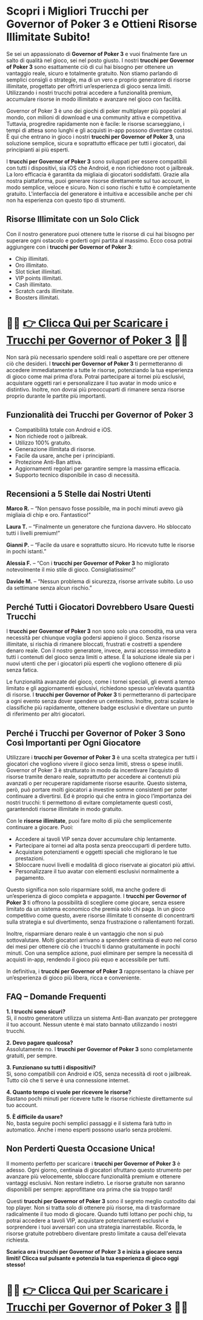<h1>Scopri i Migliori Trucchi per Governor of Poker 3 e Ottieni Risorse Illimitate Subito!</h1>

<p>Se sei un appassionato di <strong>Governor of Poker 3</strong> e vuoi finalmente fare un salto di qualità nel gioco, sei nel posto giusto. I nostri <strong>trucchi per Governor of Poker 3</strong> sono esattamente ciò di cui hai bisogno per ottenere un vantaggio reale, sicuro e totalmente gratuito. Non stiamo parlando di semplici consigli o strategie, ma di un vero e proprio generatore di risorse illimitate, progettato per offrirti un’esperienza di gioco senza limiti. Utilizzando i nostri trucchi potrai accedere a funzionalità premium, accumulare risorse in modo illimitato e avanzare nel gioco con facilità.</p>

<p>Governor of Poker 3 è uno dei giochi di poker multiplayer più popolari al mondo, con milioni di download e una community attiva e competitiva. Tuttavia, progredire rapidamente non è facile: le risorse scarseggiano, i tempi di attesa sono lunghi e gli acquisti in-app possono diventare costosi. È qui che entrano in gioco i nostri <strong>trucchi per Governor of Poker 3</strong>, una soluzione semplice, sicura e soprattutto efficace per tutti i giocatori, dai principianti ai più esperti.</p>

<p>I <strong>trucchi per Governor of Poker 3</strong> sono sviluppati per essere compatibili con tutti i dispositivi, sia iOS che Android, e non richiedono root o jailbreak. La loro efficacia è garantita da migliaia di giocatori soddisfatti. Grazie alla nostra piattaforma, puoi generare risorse direttamente sul tuo account, in modo semplice, veloce e sicuro. Non ci sono rischi e tutto è completamente gratuito. L'interfaccia del generatore è intuitiva e accessibile anche per chi non ha esperienza con questo tipo di strumenti.</p>

<h2>Risorse Illimitate con un Solo Click</h2>

<p>Con il nostro generatore puoi ottenere tutte le risorse di cui hai bisogno per superare ogni ostacolo e goderti ogni partita al massimo. Ecco cosa potrai aggiungere con i <strong>trucchi per Governor of Poker 3</strong>:</p>

<ul>
  <li>Chip illimitati.</li>
  <li>Oro illimitato.</li>
  <li>Slot ticket illimitati.</li>
  <li>VIP points illimitati.</li>
  <li>Cash illimitato.</li>
  <li>Scratch cards illimitate.</li>
  <li>Boosters illimitati.</li>
</ul>

# 🔴🔴 **[👉 Clicca Qui per Scaricare i Trucchi per Governor of Poker 3](https://tinyurl.com/PlayQuestLabs)** 🔴🔴

<p>Non sarà più necessario spendere soldi reali o aspettare ore per ottenere ciò che desideri. I <strong>trucchi per Governor of Poker 3</strong> ti permetteranno di accedere immediatamente a tutte le risorse, potenziando la tua esperienza di gioco come mai prima d’ora. Potrai partecipare ai tornei più esclusivi, acquistare oggetti rari e personalizzare il tuo avatar in modo unico e distintivo. Inoltre, non dovrai più preoccuparti di rimanere senza risorse proprio durante le partite più importanti.</p>

<h2>Funzionalità dei Trucchi per Governor of Poker 3</h2>

<ul>
  <li>Compatibilità totale con Android e iOS.</li>
  <li>Non richiede root o jailbreak.</li>
  <li>Utilizzo 100% gratuito.</li>
  <li>Generazione illimitata di risorse.</li>
  <li>Facile da usare, anche per i principianti.</li>
  <li>Protezione Anti-Ban attiva.</li>
  <li>Aggiornamenti regolari per garantire sempre la massima efficacia.</li>
  <li>Supporto tecnico disponibile in caso di necessità.</li>
</ul>

<h2>Recensioni a 5 Stelle dai Nostri Utenti</h2>

<p><strong>Marco R.</strong> – “Non pensavo fosse possibile, ma in pochi minuti avevo già migliaia di chip e oro. Fantastico!”</p>
<p><strong>Laura T.</strong> – “Finalmente un generatore che funziona davvero. Ho sbloccato tutti i livelli premium!”</p>
<p><strong>Gianni P.</strong> – “Facile da usare e soprattutto sicuro. Ho ricevuto tutte le risorse in pochi istanti.”</p>
<p><strong>Alessia F.</strong> – “Con i <strong>trucchi per Governor of Poker 3</strong> ho migliorato notevolmente il mio stile di gioco. Consigliatissimo!”</p>
<p><strong>Davide M.</strong> – “Nessun problema di sicurezza, risorse arrivate subito. Lo uso da settimane senza alcun rischio.”</p>

<h2>Perché Tutti i Giocatori Dovrebbero Usare Questi Trucchi</h2>

<p>I <strong>trucchi per Governor of Poker 3</strong> non sono solo una comodità, ma una vera necessità per chiunque voglia godersi appieno il gioco. Senza risorse illimitate, si rischia di rimanere bloccati, frustrati e costretti a spendere denaro reale. Con il nostro generatore, invece, avrai accesso immediato a tutti i contenuti del gioco senza limiti o attese. È la soluzione ideale sia per i nuovi utenti che per i giocatori più esperti che vogliono ottenere di più senza fatica.</p>

<p>Le funzionalità avanzate del gioco, come i tornei speciali, gli eventi a tempo limitato e gli aggiornamenti esclusivi, richiedono spesso un’elevata quantità di risorse. I <strong>trucchi per Governor of Poker 3</strong> ti permetteranno di partecipare a ogni evento senza dover spendere un centesimo. Inoltre, potrai scalare le classifiche più rapidamente, ottenere badge esclusivi e diventare un punto di riferimento per altri giocatori.</p>

<h2>Perché i Trucchi per Governor of Poker 3 Sono Così Importanti per Ogni Giocatore</h2>

<p>Utilizzare i <strong>trucchi per Governor of Poker 3</strong> è una scelta strategica per tutti i giocatori che vogliono vivere il gioco senza limiti, stress o spese inutili. Governor of Poker 3 è strutturato in modo da incentivare l’acquisto di risorse tramite denaro reale, soprattutto per accedere ai contenuti più avanzati o per recuperare rapidamente risorse esaurite. Questo sistema, però, può portare molti giocatori a investire somme consistenti per poter continuare a divertirsi. Ed è proprio qui che entra in gioco l’importanza dei nostri trucchi: ti permettono di evitare completamente questi costi, garantendoti risorse illimitate in modo gratuito.</p>

<p>Con le <strong>risorse illimitate</strong>, puoi fare molto di più che semplicemente continuare a giocare. Puoi:</p>

<ul>
  <li>Accedere ai tavoli VIP senza dover accumulare chip lentamente.</li>
  <li>Partecipare ai tornei ad alta posta senza preoccuparti di perdere tutto.</li>
  <li>Acquistare potenziamenti e oggetti speciali che migliorano le tue prestazioni.</li>
  <li>Sbloccare nuovi livelli e modalità di gioco riservate ai giocatori più attivi.</li>
  <li>Personalizzare il tuo avatar con elementi esclusivi normalmente a pagamento.</li>
</ul>

<p>Questo significa non solo risparmiare soldi, ma anche godere di un’esperienza di gioco completa e appagante. I <strong>trucchi per Governor of Poker 3</strong> ti offrono la possibilità di scegliere come giocare, senza essere limitato da un sistema economico che premia solo chi paga. In un gioco competitivo come questo, avere risorse illimitate ti consente di concentrarti sulla strategia e sul divertimento, senza frustrazione o rallentamenti forzati.</p>

<p>Inoltre, risparmiare denaro reale è un vantaggio che non si può sottovalutare. Molti giocatori arrivano a spendere centinaia di euro nel corso dei mesi per ottenere ciò che i trucchi ti danno gratuitamente in pochi minuti. Con una semplice azione, puoi eliminare per sempre la necessità di acquisti in-app, rendendo il gioco più equo e accessibile per tutti.</p>

<p>In definitiva, i <strong>trucchi per Governor of Poker 3</strong> rappresentano la chiave per un’esperienza di gioco più libera, ricca e conveniente.</p>

<h2>FAQ – Domande Frequenti</h2>

<p><strong>1. I trucchi sono sicuri?</strong><br>
Sì, il nostro generatore utilizza un sistema Anti-Ban avanzato per proteggere il tuo account. Nessun utente è mai stato bannato utilizzando i nostri trucchi.</p>

<p><strong>2. Devo pagare qualcosa?</strong><br>
Assolutamente no. I <strong>trucchi per Governor of Poker 3</strong> sono completamente gratuiti, per sempre.</p>

<p><strong>3. Funzionano su tutti i dispositivi?</strong><br>
Sì, sono compatibili con Android e iOS, senza necessità di root o jailbreak. Tutto ciò che ti serve è una connessione internet.</p>

<p><strong>4. Quanto tempo ci vuole per ricevere le risorse?</strong><br>
Bastano pochi minuti per ricevere tutte le risorse richieste direttamente sul tuo account.</p>

<p><strong>5. È difficile da usare?</strong><br>
No, basta seguire pochi semplici passaggi e il sistema farà tutto in automatico. Anche i meno esperti possono usarlo senza problemi.</p>

<h2>Non Perderti Questa Occasione Unica!</h2>

<p>Il momento perfetto per scaricare i <strong>trucchi per Governor of Poker 3</strong> è adesso. Ogni giorno, centinaia di giocatori sfruttano questo strumento per avanzare più velocemente, sbloccare funzionalità premium e ottenere vantaggi esclusivi. Non restare indietro. Le risorse gratuite non saranno disponibili per sempre: approfittane ora prima che sia troppo tardi!</p>

<p>Questi <strong>trucchi per Governor of Poker 3</strong> sono il segreto meglio custodito dai top player. Non si tratta solo di ottenere più risorse, ma di trasformare radicalmente il tuo modo di giocare. Quando tutti lottano per pochi chip, tu potrai accedere a tavoli VIP, acquistare potenziamenti esclusivi e sorprendere i tuoi avversari con una strategia inarrestabile. Ricorda, le risorse gratuite potrebbero diventare presto limitate a causa dell'elevata richiesta.</p>

<p><strong>Scarica ora i trucchi per Governor of Poker 3 e inizia a giocare senza limiti! Clicca sul pulsante e potenzia la tua esperienza di gioco oggi stesso!</strong></p>

# 🔴🔴 **[👉 Clicca Qui per Scaricare i Trucchi per Governor of Poker 3](https://tinyurl.com/PlayQuestLabs)** 🔴🔴
